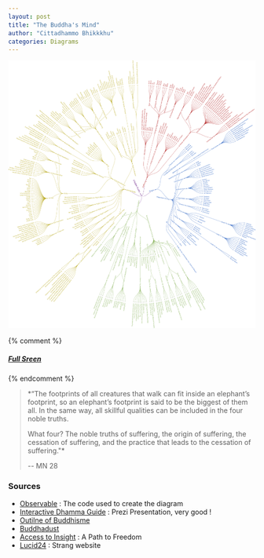 ```yaml
---
layout: post
title: "The Buddha's Mind"
author: "Cittadhammo Bhikkkhu"
categories: Diagrams
---
```


[![The Buddha's Mind](/assets/images/buddha-s-mind.svg)](/assets/maps/buddha-s-mind.html)

{% comment %}
##### [Full Sreen](https://fractalcitta.github.io/test2.html)
{% endcomment %}

> *“The footprints of all creatures that walk can fit inside an elephant’s footprint, so an elephant’s footprint is said to be the biggest of them all. In the same way, all skillful qualities can be included in the four noble truths. 
> 
> What four? The noble truths of suffering, the origin of suffering, the cessation of suffering, and the practice that leads to the cessation of suffering."*
> 
> -- MN 28

### Sources

- [Observable](https://observablehq.com/d/2ad7993187bb039f?collection=@7722371e7ecac8bd/finished) : The code used to create the diagram
- [Interactive Dhamma Guide](https://www.idhamma.org/) : Prezi Presentation, very good !
- [Outilne of Buddhisme](https://en.wikipedia.org/wiki/Outline_of_Buddhism)
- [Buddhadust](http://buddhadust.net/)
- [Access to Insight](https://www.accesstoinsight.org/ptf/index.html) : A Path to Freedom
- [Lucid24](https://www.lucid24.org/sted/8aam/index.html) : Strang website
